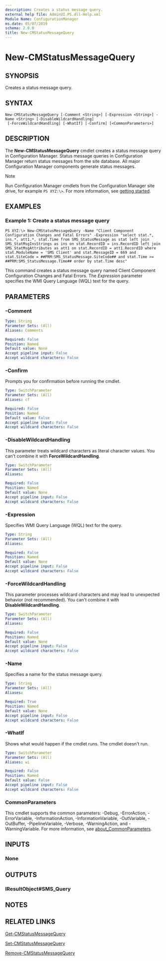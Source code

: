 ```yaml
---
description: Creates a status message query.
external help file: AdminUI.PS.dll-Help.xml
Module Name: ConfigurationManager
ms.date: 05/07/2019
schema: 2.0.0
title: New-CMStatusMessageQuery
---
```


# New-CMStatusMessageQuery

## SYNOPSIS
Creates a status message query.

## SYNTAX

```
New-CMStatusMessageQuery [-Comment <String>] [-Expression <String>] -Name <String> [-DisableWildcardHandling]
 [-ForceWildcardHandling] [-WhatIf] [-Confirm] [<CommonParameters>]
```

## DESCRIPTION
The **New-CMStatusMessageQuery** cmdlet creates a status message query in Configuration Manager.
Status message queries in Configuration Manager return status messages from the site database.
All major Configuration Manager components generate status messages.

> [!NOTE]
> Run Configuration Manager cmdlets from the Configuration Manager site drive, for example `PS XYZ:\>`. For more information, see [getting started](/powershell/sccm/overview).

## EXAMPLES

### Example 1: Create a status message query
```
PS XYZ:\> New-CMStatusMessageQuery -Name "Client Component Configuration Changes and Fatal Errors" -Expression "select stat.*, ins.*, att1.*, stat.Time from SMS_StatusMessage as stat left join SMS_StatMsgInsStrings as ins on stat.RecordID = ins.RecordID left join SMS_StatMsgAttributes as att1 on stat.RecordID = att1.RecordID where stat.ModuleName = 'SMS Client' and stat.MessageID = 669 and stat.SiteCode = ##PRM:SMS_StatusMessage.SiteCode## and stat.Time >= ##PRM:SMS_StatusMessage.Time## order by stat.Time desc"
```

This command creates a status message query named Client Component Configuration Changes and Fatal Errors.
The *Expression* parameter specifies the WMI Query Language (WQL) text for the query.

## PARAMETERS

### -Comment
```yaml
Type: String
Parameter Sets: (All)
Aliases: Comments

Required: False
Position: Named
Default value: None
Accept pipeline input: False
Accept wildcard characters: False
```

### -Confirm
Prompts you for confirmation before running the cmdlet.

```yaml
Type: SwitchParameter
Parameter Sets: (All)
Aliases: cf

Required: False
Position: Named
Default value: False
Accept pipeline input: False
Accept wildcard characters: False
```

### -DisableWildcardHandling

This parameter treats wildcard characters as literal character values. You can't combine it with **ForceWildcardHandling**.

```yaml
Type: SwitchParameter
Parameter Sets: (All)
Aliases:

Required: False
Position: Named
Default value: None
Accept pipeline input: False
Accept wildcard characters: False
```

### -Expression
Specifies WMI Query Language (WQL) text for the query.

```yaml
Type: String
Parameter Sets: (All)
Aliases:

Required: False
Position: Named
Default value: None
Accept pipeline input: False
Accept wildcard characters: False
```

### -ForceWildcardHandling

This parameter processes wildcard characters and may lead to unexpected behavior (not recommended). You can't combine it with **DisableWildcardHandling**.

```yaml
Type: SwitchParameter
Parameter Sets: (All)
Aliases:

Required: False
Position: Named
Default value: None
Accept pipeline input: False
Accept wildcard characters: False
```

### -Name
Specifies a name for the status message query.

```yaml
Type: String
Parameter Sets: (All)
Aliases:

Required: True
Position: Named
Default value: None
Accept pipeline input: False
Accept wildcard characters: False
```

### -WhatIf

Shows what would happen if the cmdlet runs. The cmdlet doesn't run.

```yaml
Type: SwitchParameter
Parameter Sets: (All)
Aliases: wi

Required: False
Position: Named
Default value: False
Accept pipeline input: False
Accept wildcard characters: False
```

### CommonParameters
This cmdlet supports the common parameters: -Debug, -ErrorAction, -ErrorVariable, -InformationAction, -InformationVariable, -OutVariable, -OutBuffer, -PipelineVariable, -Verbose, -WarningAction, and -WarningVariable. For more information, see [about_CommonParameters](http://go.microsoft.com/fwlink/?LinkID=113216).

## INPUTS

### None

## OUTPUTS

### IResultObject#SMS_Query

## NOTES

## RELATED LINKS

[Get-CMStatusMessageQuery](Get-CMStatusMessageQuery.md)

[Set-CMStatusMessageQuery](Set-CMStatusMessageQuery.md)

[Remove-CMStatusMessageQuery](Remove-CMStatusMessageQuery.md)


